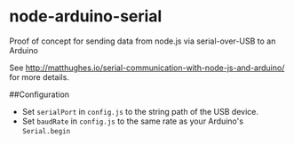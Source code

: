 # node-arduino-serial
Proof of concept for sending data from node.js via serial-over-USB to an Arduino

See http://matthughes.io/serial-communication-with-node-js-and-arduino/ for more details.

##Configuration

* Set `serialPort` in `config.js` to the string path of the USB device.
* Set `baudRate` in `config.js` to the same rate as your Arduino's `Serial.begin`
